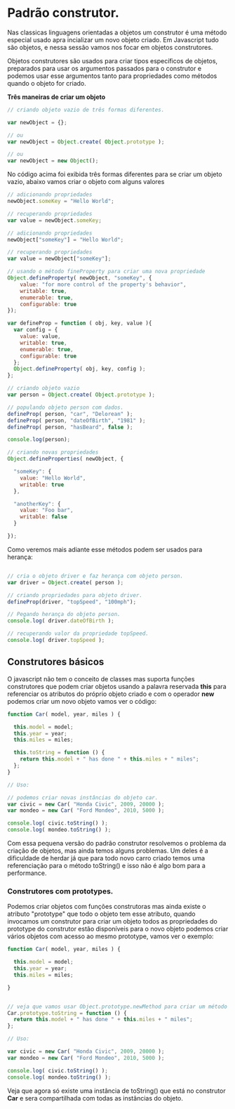 # Padrão construtor.

Nas classicas linguagens orientadas a objetos um construtor é uma método especial usado apra incializar um novo objeto criado. Em Javascript tudo são objetos, e nessa sessão vamos nos focar em objetos construtores.

Objetos construtores são usados para criar tipos específicos de objetos, preparados para usar os argumentos passados para o construtor
e podemos usar esse argumentos tanto para propriedades como métodos quando o objeto for criado.

<b> Três maneiras de criar um objeto </b>
````js
// criando objeto vazio de três formas diferentes.

var newObject = {};

// ou
var newObject = Object.create( Object.prototype );

// ou
var newObject = new Object();
````

No código acima foi exibida três formas diferentes para se criar um objeto vazio, abaixo vamos criar o objeto com alguns valores

````js
// adicionando propriedades
newObject.someKey = "Hello World";

// recuperando propriedades
var value = newObject.someKey;

// adicionando propriedades
newObject["someKey"] = "Hello World";

// recuperando propriedades
var value = newObject["someKey"];

// usando o método fineProperty para criar uma nova propriedade
Object.defineProperty( newObject, "someKey", {
    value: "for more control of the property's behavior",
    writable: true,
    enumerable: true,
    configurable: true
});

var defineProp = function ( obj, key, value ){
  var config = {
    value: value,
    writable: true,
    enumerable: true,
    configurable: true
  };
  Object.defineProperty( obj, key, config );
};

// criando objeto vazio
var person = Object.create( Object.prototype );

// populando objeto person com dados.
defineProp( person, "car", "Delorean" );
defineProp( person, "dateOfBirth", "1981" );
defineProp( person, "hasBeard", false );

console.log(person);

// criando novas propriedades
Object.defineProperties( newObject, {

  "someKey": {
    value: "Hello World",
    writable: true
  },

  "anotherKey": {
    value: "Foo bar",
    writable: false
  }

});
````
Como veremos mais adiante esse métodos podem ser usados para herança:

````js

// cria o objeto driver e faz herança com objeto person.
var driver = Object.create( person );

// criando propriedades para objeto driver.
defineProp(driver, "topSpeed", "100mph");

// Pegando herança do objeto person.
console.log( driver.dateOfBirth );

// recuperando valor da propriedade topSpeed.
console.log( driver.topSpeed );

````

## Construtores básicos

O javascript não tem o conceito de classes mas suporta funções construtores que podem criar objetos usando a palavra reservada <b>this</b> para referenciar os
atributos do próprio objeto criado e com o operador <b>new</b> podemos criar um novo objeto vamos ver o código:

````js
function Car( model, year, miles ) {

  this.model = model;
  this.year = year;
  this.miles = miles;

  this.toString = function () {
    return this.model + " has done " + this.miles + " miles";
  };
}

// Uso:

// podemos criar novas instâncias do objeto car.
var civic = new Car( "Honda Civic", 2009, 20000 );
var mondeo = new Car( "Ford Mondeo", 2010, 5000 );

console.log( civic.toString() );
console.log( mondeo.toString() );
````

Com essa pequena versão do padrão construtor resolvemos o problema da criação de objetos, mas ainda temos alguns problemas. Um deles
é a dificuldade de herdar já que para todo novo carro criado temos uma referenciação para o método toString() e isso não é algo bom
para a performance.

### Construtores com prototypes.

Podemos criar objetos com funções construtoras mas ainda existe o atributo "prototype" que todo o objeto tem esse atributo, quando
invocamos um construtor para criar um objeto todos as propriedades do prototype do construtor estão disponíveis para o novo objeto
podemos criar vários objetos com acesso ao mesmo prototype, vamos ver o exemplo:

````js
function Car( model, year, miles ) {

  this.model = model;
  this.year = year;
  this.miles = miles;

}


// veja que vamos usar Object.prototype.newMethod para criar um método que será herdado
Car.prototype.toString = function () {
  return this.model + " has done " + this.miles + " miles";
};

// Uso:

var civic = new Car( "Honda Civic", 2009, 20000 );
var mondeo = new Car( "Ford Mondeo", 2010, 5000 );

console.log( civic.toString() );
console.log( mondeo.toString() );
````
Veja que agora só existe uma instância de toString() que está no construtor <b>Car</b> e sera compartilhada com todas as instâncias
do objeto.
